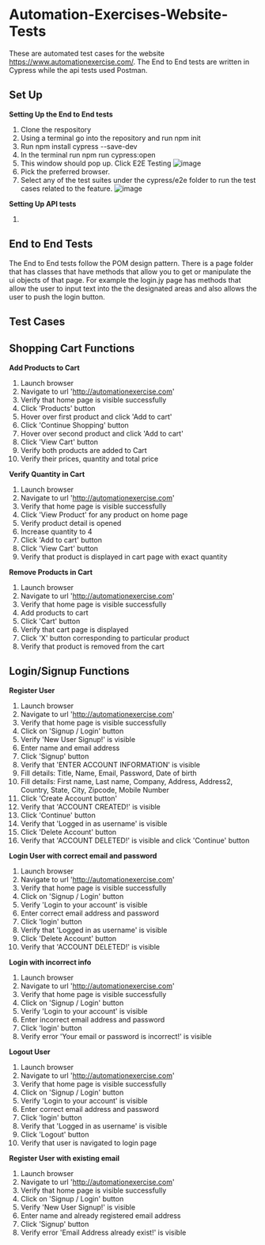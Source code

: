 # Automation-Exercises-Website-Tests

These are automated test cases for the website https://www.automationexercise.com/. The End to End tests are written in Cypress while the api tests used
Postman. 

Set Up
----

__Setting Up the End to End tests__ 

1. Clone the respository
2. Using a terminal go into the repository and run npm init 
3. Run npm install cypress --save-dev
4. In the terminal run npm run cypress:open 
5. This window should pop up. Click E2E Testing
 ![image](https://user-images.githubusercontent.com/38774593/224465326-0f03f77c-5a4a-425d-8f0a-46a9a8034ceb.png)
6. Pick the preferred browser. 
7. Select any of the test suites under the cypress/e2e folder to run the test cases related to the feature.
 ![image](https://user-images.githubusercontent.com/38774593/224465726-b948acf0-187c-4a18-9270-ab5b72c539fe.png)


__Setting Up API tests__ 

1. 


End to End Tests
----

The End to End tests follow the POM design pattern. There is a page folder that has classes that have methods that allow you to get or manipulate the ui objects
of that page. For example the login.jy page has methods that allow the user to input text into the the designated areas and also allows the user to push the login
button.

Test Cases
----

Shopping Cart Functions
----

__Add Products to Cart__

1. Launch browser
2. Navigate to url 'http://automationexercise.com'
3. Verify that home page is visible successfully
4. Click 'Products' button
5. Hover over first product and click 'Add to cart'
6. Click 'Continue Shopping' button
7. Hover over second product and click 'Add to cart'
8. Click 'View Cart' button
9. Verify both products are added to Cart
10. Verify their prices, quantity and total price

__Verify Quantity in Cart__

1. Launch browser
2. Navigate to url 'http://automationexercise.com'
3. Verify that home page is visible successfully
4. Click 'View Product' for any product on home page
5. Verify product detail is opened
6. Increase quantity to 4
7. Click 'Add to cart' button
8. Click 'View Cart' button
9. Verify that product is displayed in cart page with exact quantity

__Remove Products in Cart__

1. Launch browser
2. Navigate to url 'http://automationexercise.com'
3. Verify that home page is visible successfully
4. Add products to cart
5. Click 'Cart' button
6. Verify that cart page is displayed
7. Click 'X' button corresponding to particular product
8. Verify that product is removed from the cart

Login/Signup Functions
----
__Register User__

1. Launch browser
2. Navigate to url 'http://automationexercise.com'
3. Verify that home page is visible successfully
4. Click on 'Signup / Login' button
5. Verify 'New User Signup!' is visible
6. Enter name and email address
7. Click 'Signup' button
8. Verify that 'ENTER ACCOUNT INFORMATION' is visible
9. Fill details: Title, Name, Email, Password, Date of birth
12. Fill details: First name, Last name, Company, Address, Address2, Country, State, City, Zipcode, Mobile Number
13. Click 'Create Account button'
14. Verify that 'ACCOUNT CREATED!' is visible
15. Click 'Continue' button
16. Verify that 'Logged in as username' is visible
17. Click 'Delete Account' button
18. Verify that 'ACCOUNT DELETED!' is visible and click 'Continue' button

__Login User with correct email and password__

1. Launch browser
2. Navigate to url 'http://automationexercise.com'
3. Verify that home page is visible successfully
4. Click on 'Signup / Login' button
5. Verify 'Login to your account' is visible
6. Enter correct email address and password
7. Click 'login' button
8. Verify that 'Logged in as username' is visible
9. Click 'Delete Account' button
10. Verify that 'ACCOUNT DELETED!' is visible

__Login with incorrect info__

1. Launch browser
2. Navigate to url 'http://automationexercise.com'
3. Verify that home page is visible successfully
4. Click on 'Signup / Login' button
5. Verify 'Login to your account' is visible
6. Enter incorrect email address and password
7. Click 'login' button
8. Verify error 'Your email or password is incorrect!' is visible


__Logout User__

1. Launch browser
2. Navigate to url 'http://automationexercise.com'
3. Verify that home page is visible successfully
4. Click on 'Signup / Login' button
5. Verify 'Login to your account' is visible
6. Enter correct email address and password
7. Click 'login' button
8. Verify that 'Logged in as username' is visible
9. Click 'Logout' button
10. Verify that user is navigated to login page


__Register User with existing email__

1. Launch browser
2. Navigate to url 'http://automationexercise.com'
3. Verify that home page is visible successfully
4. Click on 'Signup / Login' button
5. Verify 'New User Signup!' is visible
6. Enter name and already registered email address
7. Click 'Signup' button
8. Verify error 'Email Address already exist!' is visible









